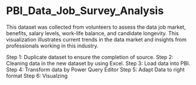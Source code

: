 # PBI_Data_Job_Survey_Analysis

This dataset was collected from volunteers to assess the data job market, benefits, salary levels, work-life balance, and candidate longevity. This visualization illustrates current trends in the data market and insights from professionals working in this industry.

Step 1: Duplicate dataset to ensure the completion of source.
Step 2: Cleaning data in the new dataset by using Excel.
Step 3: Load data into PBI.
Step 4: Transform data by Power Query Editor
Step 5: Adapt Data to right format
Step 6: Visualzing
